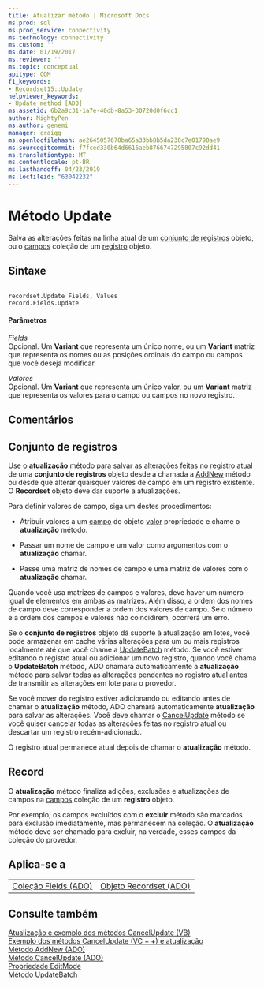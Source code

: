 ```yaml
---
title: Atualizar método | Microsoft Docs
ms.prod: sql
ms.prod_service: connectivity
ms.technology: connectivity
ms.custom: ''
ms.date: 01/19/2017
ms.reviewer: ''
ms.topic: conceptual
apitype: COM
f1_keywords:
- Recordset15::Update
helpviewer_keywords:
- Update method [ADO]
ms.assetid: 6b2a9c31-1a7e-40db-8a53-30720d0f6cc1
author: MightyPen
ms.author: genemi
manager: craigg
ms.openlocfilehash: ae2645057670ba65a33bb8b5da238c7e01790ae9
ms.sourcegitcommit: f7fced330b64d6616aeb8766747295807c92dd41
ms.translationtype: MT
ms.contentlocale: pt-BR
ms.lasthandoff: 04/23/2019
ms.locfileid: "63042232"
---
```

# <a name="update-method"></a>Método Update
Salva as alterações feitas na linha atual de um [conjunto de registros](../../../ado/reference/ado-api/recordset-object-ado.md) objeto, ou o [campos](../../../ado/reference/ado-api/fields-collection-ado.md) coleção de um [registro](../../../ado/reference/ado-api/record-object-ado.md) objeto.  
  
## <a name="syntax"></a>Sintaxe  
  
```  
  
recordset.Update Fields, Values  
record.Fields.Update  
```  
  
#### <a name="parameters"></a>Parâmetros  
 *Fields*  
 Opcional. Um **Variant** que representa um único nome, ou um **Variant** matriz que representa os nomes ou as posições ordinais do campo ou campos que você deseja modificar.  
  
 *Valores*  
 Opcional. Um **Variant** que representa um único valor, ou um **Variant** matriz que representa os valores para o campo ou campos no novo registro.  
  
## <a name="remarks"></a>Comentários  
  
## <a name="recordset"></a>Conjunto de registros  
 Use o **atualização** método para salvar as alterações feitas no registro atual de uma **conjunto de registros** objeto desde a chamada a [AddNew](../../../ado/reference/ado-api/addnew-method-ado.md) método ou desde que alterar quaisquer valores de campo em um registro existente. O **Recordset** objeto deve dar suporte a atualizações.  
  
 Para definir valores de campo, siga um destes procedimentos:  
  
-   Atribuir valores a um [campo](../../../ado/reference/ado-api/field-object.md) do objeto [valor](../../../ado/reference/ado-api/value-property-ado.md) propriedade e chame o **atualização** método.  
  
-   Passar um nome de campo e um valor como argumentos com o **atualização** chamar.  
  
-   Passe uma matriz de nomes de campo e uma matriz de valores com o **atualização** chamar.  
  
 Quando você usa matrizes de campos e valores, deve haver um número igual de elementos em ambas as matrizes. Além disso, a ordem dos nomes de campo deve corresponder a ordem dos valores de campo. Se o número e a ordem dos campos e valores não coincidirem, ocorrerá um erro.  
  
 Se o **conjunto de registros** objeto dá suporte à atualização em lotes, você pode armazenar em cache várias alterações para um ou mais registros localmente até que você chame a [UpdateBatch](../../../ado/reference/ado-api/updatebatch-method.md) método. Se você estiver editando o registro atual ou adicionar um novo registro, quando você chama o **UpdateBatch** método, ADO chamará automaticamente a **atualização** método para salvar todas as alterações pendentes no registro atual antes de transmitir as alterações em lote para o provedor.  
  
 Se você mover do registro estiver adicionando ou editando antes de chamar o **atualização** método, ADO chamará automaticamente **atualização** para salvar as alterações. Você deve chamar o [CancelUpdate](../../../ado/reference/ado-api/cancelupdate-method-ado.md) método se você quiser cancelar todas as alterações feitas no registro atual ou descartar um registro recém-adicionado.  
  
 O registro atual permanece atual depois de chamar o **atualização** método.  
  
## <a name="record"></a>Record  
 O **atualização** método finaliza adições, exclusões e atualizações de campos na [campos](../../../ado/reference/ado-api/fields-collection-ado.md) coleção de um **registro** objeto.  
  
 Por exemplo, os campos excluídos com o **excluir** método são marcados para exclusão imediatamente, mas permanecem na coleção. O **atualização** método deve ser chamado para excluir, na verdade, esses campos da coleção do provedor.  
  
## <a name="applies-to"></a>Aplica-se a  
  
|||  
|-|-|  
|[Coleção Fields (ADO)](../../../ado/reference/ado-api/fields-collection-ado.md)|[Objeto Recordset (ADO)](../../../ado/reference/ado-api/recordset-object-ado.md)|  
  
## <a name="see-also"></a>Consulte também  
 [Atualização e exemplo dos métodos CancelUpdate (VB)](../../../ado/reference/ado-api/update-and-cancelupdate-methods-example-vb.md)   
 [Exemplo dos métodos CancelUpdate (VC + +) e atualização](../../../ado/reference/ado-api/update-and-cancelupdate-methods-example-vc.md)   
 [Método AddNew (ADO)](../../../ado/reference/ado-api/addnew-method-ado.md)   
 [Método CancelUpdate (ADO)](../../../ado/reference/ado-api/cancelupdate-method-ado.md)   
 [Propriedade EditMode](../../../ado/reference/ado-api/editmode-property.md)   
 [Método UpdateBatch](../../../ado/reference/ado-api/updatebatch-method.md)
